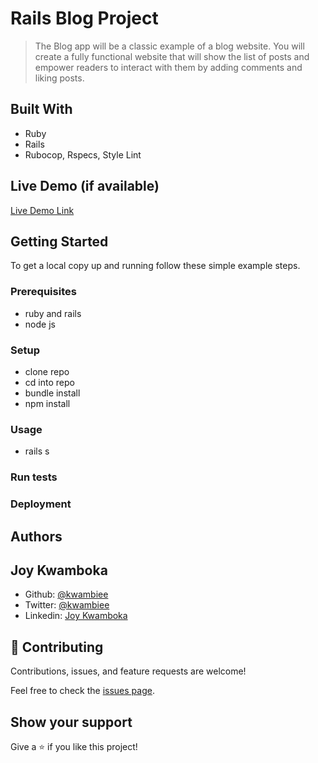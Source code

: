 # Rails Blog Project

> The Blog app will be a classic example of a blog website. You will create a fully functional website that will show the list of posts and empower readers to interact with them by adding comments and liking posts.
## Built With

- Ruby
- Rails
- Rubocop, Rspecs, Style Lint

## Live Demo (if available)

[Live Demo Link]()

## Getting Started

To get a local copy up and running follow these simple example steps.

### Prerequisites

- ruby and rails
- node js

### Setup

- clone repo
- cd into repo
- bundle install
- npm install

### Usage

- rails s

### Run tests

### Deployment

## Authors

## Joy Kwamboka

- Github: [@kwambiee](https://github.com/kwambiee)
- Twitter: [@kwambiee](https://twitter.com/kwambiee)
- Linkedin: [Joy Kwamboka](https://www.linkedin.com/in/joy-kwamboka)

## 🤝 Contributing

Contributions, issues, and feature requests are welcome!

Feel free to check the [issues page](../../issues/).

## Show your support

Give a ⭐️ if you like this project!